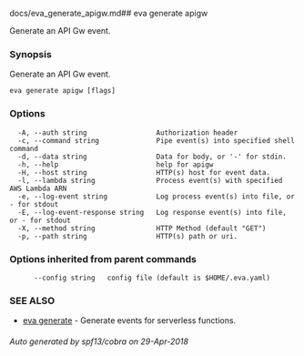 docs/eva_generate_apigw.md## eva generate apigw

Generate an API Gw event.

### Synopsis

Generate an API Gw event.

```
eva generate apigw [flags]
```

### Options

```
  -A, --auth string                 Authorization header
  -c, --command string              Pipe event(s) into specified shell command
  -d, --data string                 Data for body, or '-' for stdin.
  -h, --help                        help for apigw
  -H, --host string                 HTTP(s) host for event data.
  -l, --lambda string               Process event(s) with specified AWS Lambda ARN
  -e, --log-event string            Log process event(s) into file, or - for stdout
  -E, --log-event-response string   Log response event(s) into file, or - for stdout
  -X, --method string               HTTP Method (default "GET")
  -p, --path string                 HTTP(s) path or uri.
```

### Options inherited from parent commands

```
      --config string   config file (default is $HOME/.eva.yaml)
```

### SEE ALSO

* [eva generate](eva_generate.md)	 - Generate events for serverless functions.

###### Auto generated by spf13/cobra on 29-Apr-2018
